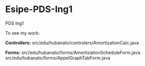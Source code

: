 # Esipe-PDS-Ing1

PDS Ing1

To see my work:

__Controllers:__
src/edu/hubanato/controlers/AmortizationCalc.java

__Forms:__
src/edu/hubanato/forms/AmortizationScheduleForm.java
src/edu/hubanato/forms/AppelGraphTabForm.java
